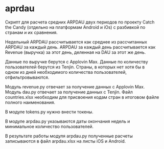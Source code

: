 # aprdau

Скрипт для расчета средних ARPDAU двух периодов по проекту Catch the Candy (отдельно на платформам Android и iOs) с разбивкой по странам и их сравнения.

Недельный ARPDAU рассчитывается как среднее из рассчитанных ARPDAU за каждый день. 
ARPDAU за каждый день рассчитывается как Revenue (выручка) за этот день, деленная на DAU за этот же день.

Данные по выручке берутся с Applovin Max. Данные по количеству пользователей берутся из Tenjin.
Страны, в которых нет хотя бы в одном из дней необходимого количества пользователей, отфильтровываются.

Модуль revenue.py отвечает за получение данных с Applovin Max.
Модуль dau.py отвечает за получение данных с Tenjin.
Файл countries.xlsx необходим для присвоения кодам стран в итоговом файле полного наименования.

В модуле tokens.py нужно внести токены.

В модуле arpdau.py указываются даты окончания недель и минимальное количество пользователей.

В результате работы модуля arpdau.py полученные расчеты записываются в файл arpdau.xlsx на листы iOS и Android.

